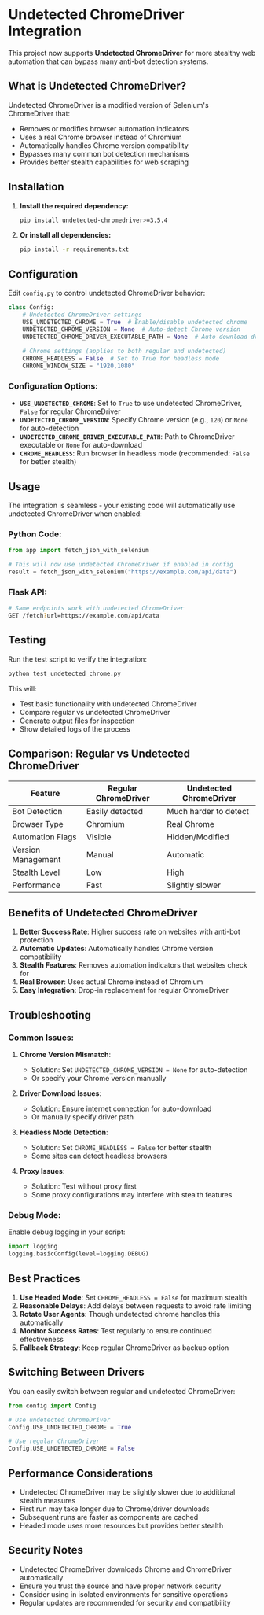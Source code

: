 # Undetected ChromeDriver Integration

This project now supports **Undetected ChromeDriver** for more stealthy web automation that can bypass many anti-bot detection systems.

## What is Undetected ChromeDriver?

Undetected ChromeDriver is a modified version of Selenium's ChromeDriver that:
- Removes or modifies browser automation indicators
- Uses a real Chrome browser instead of Chromium
- Automatically handles Chrome version compatibility
- Bypasses many common bot detection mechanisms
- Provides better stealth capabilities for web scraping

## Installation

1. **Install the required dependency:**
   ```bash
   pip install undetected-chromedriver>=3.5.4
   ```

2. **Or install all dependencies:**
   ```bash
   pip install -r requirements.txt
   ```

## Configuration

Edit `config.py` to control undetected ChromeDriver behavior:

```python
class Config:
    # Undetected ChromeDriver settings
    USE_UNDETECTED_CHROME = True  # Enable/disable undetected chrome
    UNDETECTED_CHROME_VERSION = None  # Auto-detect Chrome version
    UNDETECTED_CHROME_DRIVER_EXECUTABLE_PATH = None  # Auto-download driver
    
    # Chrome settings (applies to both regular and undetected)
    CHROME_HEADLESS = False  # Set to True for headless mode
    CHROME_WINDOW_SIZE = "1920,1080"
```

### Configuration Options:

- **`USE_UNDETECTED_CHROME`**: Set to `True` to use undetected ChromeDriver, `False` for regular ChromeDriver
- **`UNDETECTED_CHROME_VERSION`**: Specify Chrome version (e.g., `120`) or `None` for auto-detection
- **`UNDETECTED_CHROME_DRIVER_EXECUTABLE_PATH`**: Path to ChromeDriver executable or `None` for auto-download
- **`CHROME_HEADLESS`**: Run browser in headless mode (recommended: `False` for better stealth)

## Usage

The integration is seamless - your existing code will automatically use undetected ChromeDriver when enabled:

### Python Code:
```python
from app import fetch_json_with_selenium

# This will now use undetected ChromeDriver if enabled in config
result = fetch_json_with_selenium("https://example.com/api/data")
```

### Flask API:
```bash
# Same endpoints work with undetected ChromeDriver
GET /fetch?url=https://example.com/api/data
```

## Testing

Run the test script to verify the integration:

```bash
python test_undetected_chrome.py
```

This will:
- Test basic functionality with undetected ChromeDriver
- Compare regular vs undetected ChromeDriver
- Generate output files for inspection
- Show detailed logs of the process

## Comparison: Regular vs Undetected ChromeDriver

| Feature | Regular ChromeDriver | Undetected ChromeDriver |
|---------|---------------------|------------------------|
| Bot Detection | Easily detected | Much harder to detect |
| Browser Type | Chromium | Real Chrome |
| Automation Flags | Visible | Hidden/Modified |
| Version Management | Manual | Automatic |
| Stealth Level | Low | High |
| Performance | Fast | Slightly slower |

## Benefits of Undetected ChromeDriver

1. **Better Success Rate**: Higher success rate on websites with anti-bot protection
2. **Automatic Updates**: Automatically handles Chrome version compatibility
3. **Stealth Features**: Removes automation indicators that websites check for
4. **Real Browser**: Uses actual Chrome instead of Chromium
5. **Easy Integration**: Drop-in replacement for regular ChromeDriver

## Troubleshooting

### Common Issues:

1. **Chrome Version Mismatch**:
   - Solution: Set `UNDETECTED_CHROME_VERSION = None` for auto-detection
   - Or specify your Chrome version manually

2. **Driver Download Issues**:
   - Solution: Ensure internet connection for auto-download
   - Or manually specify driver path

3. **Headless Mode Detection**:
   - Solution: Set `CHROME_HEADLESS = False` for better stealth
   - Some sites can detect headless browsers

4. **Proxy Issues**:
   - Solution: Test without proxy first
   - Some proxy configurations may interfere with stealth features

### Debug Mode:

Enable debug logging in your script:
```python
import logging
logging.basicConfig(level=logging.DEBUG)
```

## Best Practices

1. **Use Headed Mode**: Set `CHROME_HEADLESS = False` for maximum stealth
2. **Reasonable Delays**: Add delays between requests to avoid rate limiting
3. **Rotate User Agents**: Though undetected chrome handles this automatically
4. **Monitor Success Rates**: Test regularly to ensure continued effectiveness
5. **Fallback Strategy**: Keep regular ChromeDriver as backup option

## Switching Between Drivers

You can easily switch between regular and undetected ChromeDriver:

```python
from config import Config

# Use undetected ChromeDriver
Config.USE_UNDETECTED_CHROME = True

# Use regular ChromeDriver
Config.USE_UNDETECTED_CHROME = False
```

## Performance Considerations

- Undetected ChromeDriver may be slightly slower due to additional stealth measures
- First run may take longer due to Chrome/driver downloads
- Subsequent runs are faster as components are cached
- Headed mode uses more resources but provides better stealth

## Security Notes

- Undetected ChromeDriver downloads Chrome and ChromeDriver automatically
- Ensure you trust the source and have proper network security
- Consider using in isolated environments for sensitive operations
- Regular updates are recommended for security and compatibility
